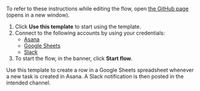 To refer to these instructions while editing the flow, open [the GitHub page](https://github.com/ot4i/app-connect-templates/tree/main/resources/markdown/Create%20a%20row%20in%20Google%20Sheets%20whenever%20a%20new%20task%20is%20created%20in%20Asana_instructions.md) (opens in a new window).

1. Click **Use this template** to start using the template.
2. Connect to the following accounts by using your credentials:
   - [Asana](https://ibm.biz/acasana)
   - [Google Sheets](https://ibm.biz/acgsheets)
   - [Slack](https://ibm.biz/acslack)
3. To start the flow, in the banner, click **Start flow**.


Use this template to create a row in a Google Sheets spreadsheet whenever a new task is created in Asana. A Slack notification is then posted in the intended channel.






